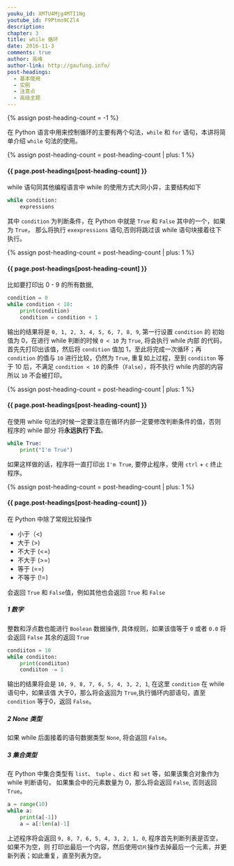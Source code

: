 ```yaml
---
youku_id: XMTU4Mjg4MTI1Ng
youtube_id: F9Ptmo9CZl4
description: 
chapter: 3
title: while 循环
date: 2016-11-3
comments: true
author: 高峰
author-link: http://gaufung.info/
post-headings:
  - 基本使用
  - 实例
  - 注意点
  - 高级主题
---
```

{% assign post-heading-count = -1 %}



在 Python 语言中用来控制循环的主要有两个句法，`while` 和 `for` 语句，本讲将简单介绍 `while` 句法的使用。

{% assign post-heading-count = post-heading-count | plus: 1 %}
<h4 class="tut-h4-pad" id="{{ page.post-headings[post-heading-count] }}">{{ page.post-headings[post-heading-count] }}</h4>

while 语句同其他编程语言中 while 的使用方式大同小异，主要结构如下

```python
while condition:
    expressions
```

其中 `condition` 为判断条件，在 Python 中就是 `True` 和 `False` 其中的一个，如果为 `True`，
那么将执行 `exexpressions` 语句,否则将跳过该 while 语句块接着往下执行。


{% assign post-heading-count = post-heading-count | plus: 1 %}
<h4 class="tut-h4-pad" id="{{ page.post-headings[post-heading-count] }}">{{ page.post-headings[post-heading-count] }}</h4>

比如要打印出 0 - 9 的所有数据,

```python
condition = 0
while condition < 10:
    print(condition)
    condition = condition + 1
```

输出的结果将是 `0, 1, 2, 3, 4, 5, 6, 7, 8, 9`, 第一行设置 `condition` 的
初始值为 0，在进行 while 判断的时候 `0 < 10` 为 `True`, 将会执行 while 内部
的代码，首先先打印出该值，然后将 `condition` 值加 1，至此将完成一次循环；再
`condition` 的值与 `10` 进行比较，仍然为 `True`, 重复如上过程，至到 `condiiton`
等于 10 后，不满足 `condition < 10` 的条件（`False`），将不执行 while 内部的内容
所以 `10` 不会被打印。

{% assign post-heading-count = post-heading-count | plus: 1 %}
<h4 class="tut-h4-pad" id="{{ page.post-headings[post-heading-count] }}">{{ page.post-headings[post-heading-count] }}</h4>

在使用 while 句法的时候一定要注意在循环内部一定要修改判断条件的值，否则程序的 while 部分
将**永远执行下去**。

```python
while True:
    print("I'm True")
```

如果这样做的话，程序将一直打印出 `I'm True`, 要停止程序，使用 `ctrl` + `c` 终止程序。


{% assign post-heading-count = post-heading-count | plus: 1 %}
<h4 class="tut-h4-pad" id="{{ page.post-headings[post-heading-count] }}">{{ page.post-headings[post-heading-count] }}</h4>

在 Python 中除了常规比较操作
+ 小于（<)
+ 大于 (>)
+ 不大于 (<=)
+ 不大于 (>=)
+ 等于 (==)
+ 不等于 (!=)

会返回 `True` 和 `False`值，例如其他也会返回 `True` 和 `False`

##### 1 数字

整数和浮点数也能进行 `Boolean` 数据操作, 具体规则，如果该值等于 `0` 或者 `0.0` 将会返回 `False`
其余的返回 `True`

```python
condiiton = 10
while condiiton:
    print(condiiton)
    condiiton -= 1
```

输出的结果将会是 `10, 9, 8, 7, 6, 5, 4, 3, 2, 1`, 在这里 `condition` 在 while 语句中，如果该值
大于0，那么将会返回为 `True`,执行循环内部语句，直至 `condition` 等于0，返回 `False`。

##### 2 None 类型

如果 while 后面接着的语句数据类型 `None`, 将会返回 `False`。

##### 3 集合类型

在 Python 中集合类型有 `list`、 `tuple` 、`dict` 和 `set` 等，如果该集合对象作为 while 判断语句，
如果集合中的元素数量为 0，那么将会返回 `False`, 否则返回 `True`。

```python
a = range(10)
while a:
    print(a[-1])
    a = a[:len(a)-1]
```

上述程序将会返回 `9, 8, 7, 6, 5, 4, 3, 2, 1, 0`, 程序首先判断列表是否空，如果不为空，则
打印出最后一个内容，然后使用`切片`操作去掉最后一个元素，并更新列表；如此重复，直至列表为空。
